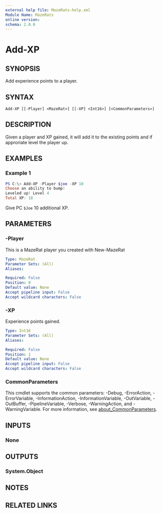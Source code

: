 ```yaml
---
external help file: MazeRats-help.xml
Module Name: MazeRats
online version:
schema: 2.0.0
---
```


# Add-XP

## SYNOPSIS
Add experience points to a player.

## SYNTAX

```
Add-XP [[-Player] <MazeRat>] [[-XP] <Int16>] [<CommonParameters>]
```

## DESCRIPTION
Given a player and XP gained, it will add it to the existing points and if
approriate level the player up.

## EXAMPLES

### Example 1
```powershell
PS C:\> Add-XP -Player $joe -XP 10
Choose an ability to bump!
Leveled up! Level 4
Total XP: 18
```

Give PC `$Joe` 10 additional XP.

## PARAMETERS

### -Player
This is a MazeRat player you created with New-MazeRat

```yaml
Type: MazeRat
Parameter Sets: (All)
Aliases:

Required: False
Position: 0
Default value: None
Accept pipeline input: False
Accept wildcard characters: False
```

### -XP
Experience points gained.

```yaml
Type: Int16
Parameter Sets: (All)
Aliases:

Required: False
Position: 1
Default value: None
Accept pipeline input: False
Accept wildcard characters: False
```

### CommonParameters
This cmdlet supports the common parameters: -Debug, -ErrorAction, -ErrorVariable, -InformationAction, -InformationVariable, -OutVariable, -OutBuffer, -PipelineVariable, -Verbose, -WarningAction, and -WarningVariable. For more information, see [about_CommonParameters](http://go.microsoft.com/fwlink/?LinkID=113216).

## INPUTS

### None
## OUTPUTS

### System.Object
## NOTES

## RELATED LINKS
